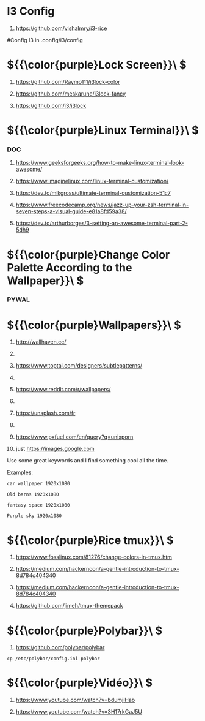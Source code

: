 # I3 Config

1) https://github.com/vishalmry/i3-rice

#Config I3 in .config/i3/config

# ${{\color{purple}Lock Screen}}\ $

1) https://github.com/Raymo111/i3lock-color

2) https://github.com/meskarune/i3lock-fancy

3) https://github.com/i3/i3lock

# ${{\color{purple}Linux Terminal}}\ $

### DOC 

1) https://www.geeksforgeeks.org/how-to-make-linux-terminal-look-awesome/

2) https://www.imaginelinux.com/linux-terminal-customization/

3) https://dev.to/mikgross/ultimate-terminal-customization-51c7

4) https://www.freecodecamp.org/news/jazz-up-your-zsh-terminal-in-seven-steps-a-visual-guide-e81a8fd59a38/

5) https://dev.to/arthurborges/3-setting-an-awesome-terminal-part-2-5dh9

# ${{\color{purple}Change Color Palette According to the Wallpaper}}\ $

### PYWAL

# ${{\color{purple}Wallpapers}}\ $

1) http://wallhaven.cc/
2) 
3) https://www.toptal.com/designers/subtlepatterns/
4) 
5) https://www.reddit.com/r/wallpapers/
6) 
7) https://unsplash.com/fr
8) 
9) https://www.pxfuel.com/en/query?q=unixporn

10) just https://images.google.com

Use some great keywords and I find something cool all the time.

Examples:

``car wallpaper 1920x1080``

``Old barns 1920x1080``

``fantasy space 1920x1080``

``Purple sky 1920x1080``


# ${{\color{purple}Rice tmux}}\ $

1) https://www.fosslinux.com/81276/change-colors-in-tmux.htm

2) https://medium.com/hackernoon/a-gentle-introduction-to-tmux-8d784c404340

3) https://medium.com/hackernoon/a-gentle-introduction-to-tmux-8d784c404340

4) https://github.com/jimeh/tmux-themepack

# ${{\color{purple}Polybar}}\ $

1) https://github.com/polybar/polybar

``cp /etc/polybar/config.ini polybar``

# ${{\color{purple}Vidéo}}\ $

1) https://www.youtube.com/watch?v=bdumjiHab

2) https://www.youtube.com/watch?v=3H17rkGaJ5U













